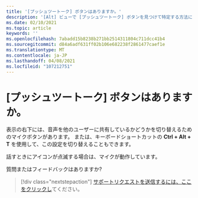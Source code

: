 ```yaml
---
title: '[プッシュツートーク] ボタンはありますか。'
description: '[Alt] ビューで [プッシュツートーク] ボタンを見つけて特定する方法について説明します。'
ms.date: 02/10/2021
ms.topic: article
keywords: ''
ms.openlocfilehash: 7abadd15b8238b271bb2514311804c711dcc41b4
ms.sourcegitcommit: d84a6adf631ff02b106e682238f2861477caef1e
ms.translationtype: MT
ms.contentlocale: ja-JP
ms.lasthandoff: 04/08/2021
ms.locfileid: "107212751"
---
```

# <a name="is-there-a-push-to-talk-button"></a>[プッシュツートーク] ボタンはありますか。

表示の右下には、音声を他のユーザーに共有しているかどうかを切り替えるためのマイクボタンがあります。 または、キーボードショートカットの **Ctrl + Alt + T** を使用して、この設定を切り替えることもできます。 
 
話すときにアイコンが点滅する場合は、マイクが動作しています。
 
質問またはフィードバックはありますか? 

> [!div class="nextstepaction"]
> [サポートリクエストを送信するには、ここをクリックし](https://help.altvr.com/hc/requests/new)てください。